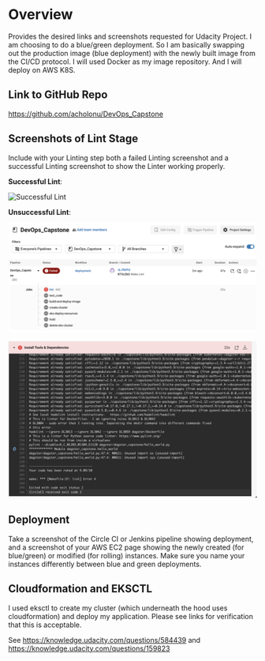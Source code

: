 # Overview

Provides the desired links and screenshots requested for Udacity Project.  I am choosing to do a blue/green deployment.  So I am basically swapping out the production image (blue deployment) with the newly built image from the CI/CD protocol.  I will used Docker as my image repository.  And I will deploy on AWS K8S.

## Link to GitHub Repo

<https://github.com/acholonu/DevOps_Capstone>

## Screenshots of Lint Stage

Include with your Linting step both a failed Linting screenshot and a successful Linting screenshot to show the Linter working properly.

**Successful Lint**:

![Successful Lint]()

**Unsuccessful Lint**:

![Unsuccessful Lint Pipeline](failed_lint_pipeline.png)

![Unsuccessful Lint Step](failed_lint-step.png)

## Deployment

Take a screenshot of the Circle CI or Jenkins pipeline showing deployment, and a screenshot of your AWS EC2 page showing the newly created (for blue/green) or modified (for rolling) instances. Make sure you name your instances differently between blue and green deployments.

## Cloudformation and EKSCTL

I used eksctl to create my cluster (which underneath the hood uses cloudformation) and deploy my application.  Please see links for verification that this is acceptable.

See <https://knowledge.udacity.com/questions/584439> and <https://knowledge.udacity.com/questions/159823>
